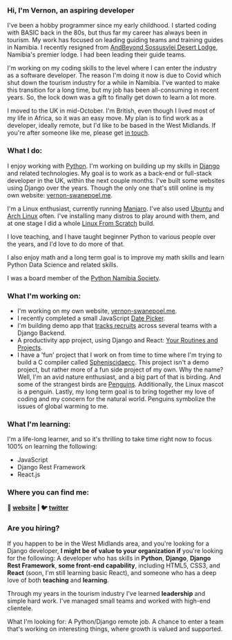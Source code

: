 ### Hi, I'm Vernon, an aspiring developer

I've been a hobby programmer since my early childhood.  I started coding with BASIC back in the 80s, but thus far my career has always been in tourism.  My work has focused on leading guiding teams and training guides in Namibia.  I recently resigned from 
[AndBeyond Sossusvlei Desert Lodge][sossus-desert-lodge], Namibia's premier lodge.  I had been leading their guide teams.

I'm working on my coding skills to the level where I can enter the industry as a software developer.  The reason I'm doing it now is due to Covid which shut down the tourism industry for a while in Namibia.  I've wanted to make this transition for a long time, but my job has been all-consuming in recent years.  So, the lock down was a gift to finally get down to learn a lot more.

I moved to the UK in mid-October.  I'm British, even though I lived most of my life in Africa, so it was an easy move.  My plan is to find work as a developer, ideally remote, but I'd like to be based in the West Midlands.  If you're after someone like me, please get [in touch][website].


### What I do:

I enjoy working with  [Python][python].  I'm working on building up my skills in [Django][django] and related technologies. My goal is to work as a back-end or full-stack developer in the UK, within the next couple months. I've built some websites using Django over the years.  Though the only one that's still online is my own website: [vernon-swanepoel.me][website].

I'm a Linux enthusiast, currently running [Manjaro][manjaro].  I've also used [Ubuntu][ubuntu] and [Arch Linux][arch] often.  I've installing many distros to play around with them, and at one stage I did a whole [Linux From Scratch][LFS] build.

I love teaching, and I have taught beginner Python to various people over the years, and I'd love to do more of that.

I also enjoy math and a long term goal is to improve my math skills and learn Python Data Science and related skills.

I was a board member of the [Python Namibia Society][pynam].

### What I'm working on:

- I'm working on my own website, [vernon-swanepoel.me][website].
- I recently completed a small JavaScript [Date Picker][Date Picker].
- I'm building demo app that [tracks recruits][Recruit App] across several teams with a Django Backend.
- A productivity app project, using Django and React: [Your Routines and Projects][YRAP].
- I have a 'fun' project that I work on from time to time where I'm trying to build a C compiler called [Spheniscidaecc][spheniscidaecc]. This project isn't a demo project, but rather more of a fun side project of my own. Why the name? Well, I'm an avid nature enthusiast, and a big part of that is birding. And some of the strangest birds are [Penguins][Penguin]. Additionally, the Linux mascot is a penguin. Lastly, my long term goal is to bring together my love of coding and my concern for the natural world. Penguins symbolize the issues of global warming to me.

### What I'm learning:

I'm a life-long learner, and so it's thrilling to take time right now to focus 100% on learning the following:

- JavaScript
- Django Rest Framework
- React.js


### Where you can find me:

**🏡 [website][website] |
🐦 [twitter][twitter]**


### Are you hiring?

If you happen to be in the West Midlands area, and you're looking for a Django developer, **I might be of value to your organization if** you're looking for the following: A developer who has skills in **Python**, **Django**, **Django Rest Framework**, **some front-end capability**, including HTML5, CSS3, and **React** (soon, I'm still learning basic React), and someone who has a deep love of both **teaching** and **learning**.  


Through my years in the tourism industry I've learned **leadership** and simple hard work.  I've managed small teams and worked with high-end clientele.

What I'm looking for:  A Python/Django remote job.  A chance to enter a team that's working on interesting things, where growth is valued and supported.


[website]: https://vernon-swanepoel.me/
[twitter]: https://twitter.com/sandcurves
[react]: http://reactjs.org
[algoexpert]: https://www.algoexpert.io/
[django-rest-framework]: https://www.django-rest-framework.org/
[django]: https://www.djangoproject.com/
[udemy-drf]: https://www.udemy.com/course/the-complete-guide-to-django-rest-framework-and-vue-js/
[udemy-react]: https://www.udemy.com/course/react-the-complete-guide-incl-redux/
[udemy-web-dev]: https://www.udemy.com/course/the-complete-web-development-bootcamp/
[python]: https://www.python.org/
[sossus-desert-lodge]: https://www.andbeyond.com/our-lodges/africa/namibia/sossusvlei-desert/andbeyond-sossusvlei-desert-lodge/
[vim]: https://www.vim.org/
[arch]: https://www.archlinux.org/
[manjaro]: https://manjaro.org/
[ubuntu]: https://ubuntu.com/
[LFS]: http://www.linuxfromscratch.org/
[simple-blog-code]: https://github.com/Namibnat/simpleblog
[tcma-code]: https://github.com/Namibnat/tcma
[Recruit App]: https://github.com/Namibnat/recruit
[YRAP]: https://github.com/Namibnat/yrap
[Date Picker]: https://github.com/Namibnat/date-picker
[spheniscidaecc]: https://github.com/Namibnat/spheniscidaecc
[pynam]: https://pynamibia.herokuapp.com/about/
[Penguin]: https://en.wikipedia.org/wiki/Penguin
